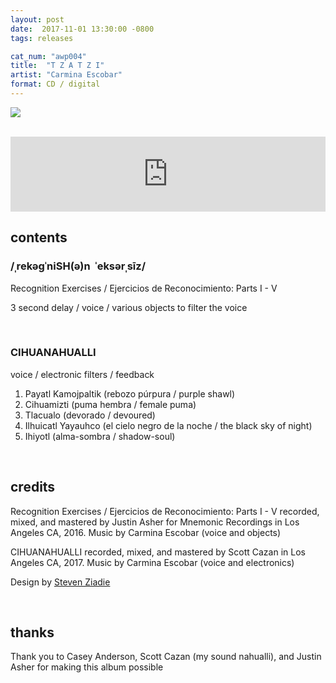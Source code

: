 ```yaml
---
layout: post
date:  2017-11-01 13:30:00 -0800
tags: releases

cat_num: "awp004"
title:  "T Z A T Z I"
artist: "Carmina Escobar"
format: CD / digital
---
```


![](https://awavepress.com/assets/tzatzitest.png)

<br/>

<iframe style="border: 0; width: 100%; height: 120px;" src="https://bandcamp.com/EmbeddedPlayer/album=539989805/size=large/bgcol=ffffff/linkcol=0687f5/tracklist=false/artwork=small/transparent=true/" seamless><a href="http://awavepress.bandcamp.com/album/t-z-a-t-z-i">T Z A T Z I by Carmina Escobar</a></iframe>

<br/>

## contents

### /ˌrekəɡˈniSH(ə)n​ ​ ​ˈeksərˌsīz/
Recognition Exercises / Ejercicios de Reconocimiento: Parts I - V

3 second delay / voice / various objects to filter the voice

<br/>

### CIHUANAHUALLI
voice / electronic filters / feedback

1. Payatl Kamojpaltik (rebozo púrpura / purple shawl)
2. Cihuamizti (puma hembra / female puma)
3. Tlacualo (devorado / devoured)
4. Ilhuicatl Yayauhco (el cielo negro de la noche / the black sky of night)
5. Ihiyotl (alma-sombra / shadow-soul)

<br/>

## credits

Recognition Exercises / Ejercicios de Reconocimiento: Parts I - V recorded, mixed, and mastered by Justin Asher for Mnemonic Recordings in Los Angeles CA, 2016. Music by Carmina Escobar (voice and objects)

CIHUANAHUALLI recorded, mixed, and mastered by Scott Cazan in Los Angeles CA, 2017. Music by Carmina Escobar (voice and electronics)

Design by [Steven Ziadie](http://estzi.com/)

<br/>

## thanks

Thank you to Casey Anderson, Scott Cazan (my sound nahualli), and Justin Asher for making this album possible
